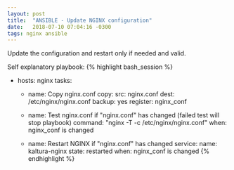 ```yaml
---
layout: post
title:  "ANSIBLE - Update NGINX configuration"
date:   2018-07-10 07:04:16 -0300
tags: nginx ansible 
---
```

Update the configuration and restart only if needed and valid.

Self explanatory playbook:
{% highlight bash_session %}
- hosts: nginx
  tasks:
  - name: Copy nginx.conf
    copy:
      src: nginx.conf
      dest: /etc/nginx/nginx.conf
      backup: yes
    register: nginx_conf

  - name: Test nginx.conf if "nginx.conf" has changed (failed test will stop playbook)
    command: "nginx -T -c /etc/nginx/nginx.conf"
    when: nginx_conf is changed

  - name: Restart NGINX if "nginx.conf" has changed
    service:
      name: kaltura-nginx
      state: restarted
    when: nginx_conf is changed
{% endhighlight %}

